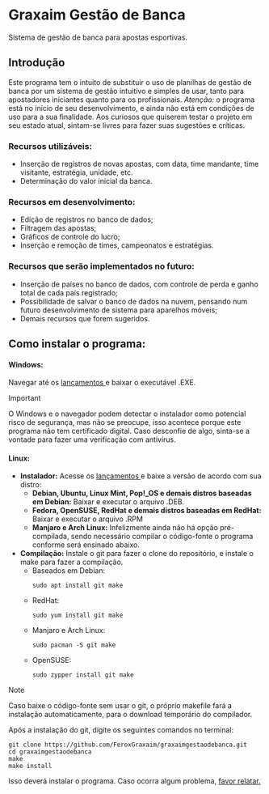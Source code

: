 # Graxaim Gestão de Banca
Sistema de gestão de banca para apostas esportivas.

## Introdução
Este programa tem o intuito de substituir o uso de planilhas de gestão de banca por um sistema de gestão intuitivo e simples de usar, tanto para apostadores iniciantes quanto para os profissionais. 
*Atenção:* o programa está no início de seu desenvolvimento, e ainda não está em condições de uso para a sua finalidade. Aos curiosos que quiserem testar o projeto em seu estado atual, sintam-se livres para fazer suas sugestões e críticas.

### Recursos utilizáveis: 
- Inserção de registros de novas apostas, com data, time mandante, time visitante, estratégia, unidade, etc.
- Determinação do valor inicial da banca.
### Recursos em desenvolvimento: 
- Edição de registros no banco de dados;
- Filtragem das apostas;
- Gráficos de controle do lucro;
- Inserção e remoção de times, campeonatos e estratégias.
### Recursos que serão implementados no futuro:
- Inserção de países no banco de dados, com controle de perda e ganho total de cada país registrado;
- Possibilidade de salvar o banco de dados na nuvem, pensando num futuro desenvolvimento de sistema para aparelhos móveis;
- Demais recursos que forem sugeridos.

## Como instalar o programa:

#### Windows: 

Navegar até os <a href="https://github.com/FeroxGraxaim/graxaimgestaodebanca/releases/latest"> lançamentos </a> e baixar o executável .EXE. 
> [!IMPORTANT]
> O Windows e o navegador podem detectar o instalador como potencial risco de segurança, mas não se preocupe, isso acontece porque este programa não tem certificado digital. Caso desconfie de algo, sinta-se a vontade para fazer uma verificação com antivírus.

#### Linux: 
- **Instalador:** Acesse os <a href="https://github.com/FeroxGraxaim/graxaimgestaodebanca/releases/latest"> lançamentos </a> e baixe a versão de acordo com sua distro:
  - **Debian, Ubuntu, Linux Mint, Pop!_OS e demais distros baseadas em Debian:** Baixar e executar o arquivo .DEB.
  - **Fedora, OpenSUSE, RedHat e demais distros baseadas em RedHat:** Baixar e executar o arquivo .RPM
  - **Manjaro e Arch Linux:** Infelizmente ainda não há opção pré-compilada, sendo necessário compilar o código-fonte o programa conforme será ensinado abaixo.
- **Compilação:** Instale o git para fazer o clone do repositório, e instale o make para fazer a compilação.
  - Baseados em Debian:
    ```
    sudo apt install git make
    ```
  - RedHat:
    ```
    sudo yum install git make
    ```
  - Manjaro e Arch Linux:
    ```
    sudo pacman -S git make
    ```
  - OpenSUSE:
    ```
    sudo zypper install git make
    ```
> [!NOTE]
> Caso baixe o código-fonte sem usar o git, o próprio makefile fará a instalação automaticamente, para o download temporário do compilador.
  
  Após a instalação do git, digite os seguintes comandos no terminal:
  ```
  git clone https://github.com/FeroxGraxaim/graxaimgestaodebanca.git
  cd graxaimgestaodebanca
  make
  make install
  ```
  Isso deverá instalar o programa. Caso ocorra algum problema, <a href="https://github.com/FeroxGraxaim/graxaimgestaodebanca/issues"> favor relatar. </a> 
    
